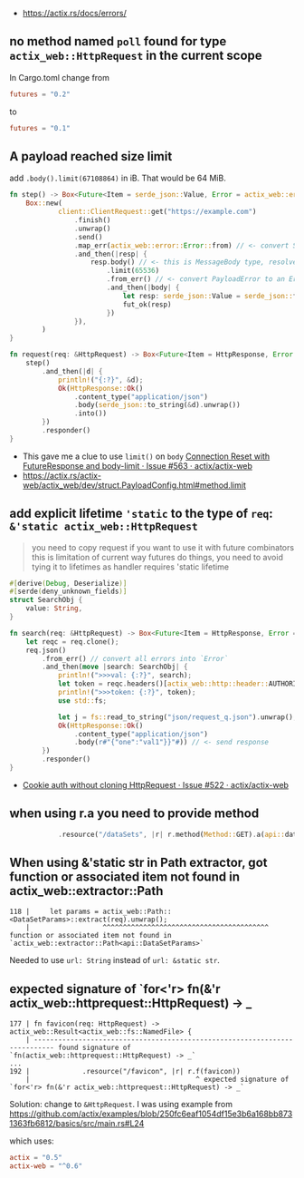 - https://actix.rs/docs/errors/

## no method named `poll` found for type `actix_web::HttpRequest` in the current scope

In Cargo.toml change from

```toml
futures = "0.2"
```

to

```toml
futures = "0.1"
```

## A payload reached size limit

add `.body().limit(67108864)` in iB. That would be 64 MiB.

```rust
fn step() -> Box<Future<Item = serde_json::Value, Error = actix_web::error::Error>> {
    Box::new(
            client::ClientRequest::get("https://example.com")
                .finish()
                .unwrap()
                .send()
                .map_err(actix_web::error::Error::from) // <- convert SendRequestError to an Error
                .and_then(|resp| {
                    resp.body() // <- this is MessageBody type, resolves to complete body
                        .limit(65536)
                        .from_err() // <- convert PayloadError to an Error
                        .and_then(|body| {
                            let resp: serde_json::Value = serde_json::from_slice(&body).unwrap();
                            fut_ok(resp)
                        })
                }),
        )
}

fn request(req: &HttpRequest) -> Box<Future<Item = HttpResponse, Error = actix_web::error::Error>> {
    step()
        .and_then(|d| {
            println!("{:?}", &d);
            Ok(HttpResponse::Ok()
                .content_type("application/json")
                .body(serde_json::to_string(&d).unwrap())
                .into())
        })
        .responder()
}
```

- This gave me a clue to use `limit()` on `body` [Connection Reset with FutureResponse and body-limit · Issue #563 · actix/actix-web](https://github.com/actix/actix-web/issues/563#issuecomment-433283112)
- https://actix.rs/actix-web/actix_web/dev/struct.PayloadConfig.html#method.limit

## add explicit lifetime `'static` to the type of `req`: `&'static actix_web::HttpRequest`

>you need to copy request if you want to use it with future combinators
>this is limitation of current way futures do things, you need to avoid tying it to lifetimes as handler requires 'static lifetime

```rust
#[derive(Debug, Deserialize)]
#[serde(deny_unknown_fields)]
struct SearchObj {
    value: String,
}

fn search(req: &HttpRequest) -> Box<Future<Item = HttpResponse, Error = actix_web::error::Error>> {
    let reqc = req.clone();
    req.json()
        .from_err() // convert all errors into `Error`
        .and_then(move |search: SearchObj| {
            println!(">>>val: {:?}", search);
            let token = reqc.headers()[actix_web::http::header::AUTHORIZATION].clone();
            println!(">>>token: {:?}", token);
            use std::fs;

            let j = fs::read_to_string("json/request_q.json").unwrap();
            Ok(HttpResponse::Ok()
                .content_type("application/json")
                .body(r#"{"one":"val1"}}"#)) // <- send response
        })
        .responder()
}
```

- [Cookie auth without cloning HttpRequest · Issue #522 · actix/actix-web](https://github.com/actix/actix-web/issues/522#issuecomment-424961930)

## when using r.a you need to provide method

```rust
            .resource("/dataSets", |r| r.method(Method::GET).a(api::data_sets))
```

## When using &'static str in Path extractor, got function or associated item not found in actix_web::extractor::Path

```
118 |     let params = actix_web::Path::<DataSetParams>::extract(req).unwrap();
    |                  ^^^^^^^^^^^^^^^^^^^^^^^^^^^^^^^^^^^^^^^^^ function or associated item not found in `actix_web::extractor::Path<api::DataSetParams>`
```

Needed to use `url: String` instead of `url: &static str`.


## expected signature of `for<'r> fn(&'r actix_web::httprequest::HttpRequest) -> _

```
177 | fn favicon(req: HttpRequest) -> actix_web::Result<actix_web::fs::NamedFile> {
    | --------------------------------------------------------------------------- found signature of `fn(actix_web::httprequest::HttpRequest) -> _`
...
192 |             .resource("/favicon", |r| r.f(favicon))
    |                                         ^ expected signature of `for<'r> fn(&'r actix_web::httprequest::HttpRequest) -> _`
```

Solution: change to `&HttpRequest`. I was using example from https://github.com/actix/examples/blob/250fc6eaf1054df15e3b6a168bb8731363fb6812/basics/src/main.rs#L24

which uses:

```toml
actix = "0.5"
actix-web = "^0.6"
```
